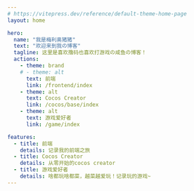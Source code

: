```yaml
---
# https://vitepress.dev/reference/default-theme-home-page
layout: home

hero:
  name: "我是梅利奥猪猪"
  text: "欢迎来到我の博客"
  tagline: 这里是喜欢撸码也喜欢打游戏の咸鱼の博客！
  actions:
    - theme: brand
    # - theme: alt
      text: 前端
      link: /frontend/index
    - theme: alt
      text: Cocos Creator
      link: /cocos/base/index
    - theme: alt
      text: 游戏爱好者
      link: /game/index

features:
  - title: 前端
    details: 记录我的前端之旅
  - title: Cocos Creator
    details: 从零开始的cocos creator
  - title: 游戏爱好者
    details: 啥都玩啥都菜，越菜越爱玩！记录玩的游戏~
---
```


